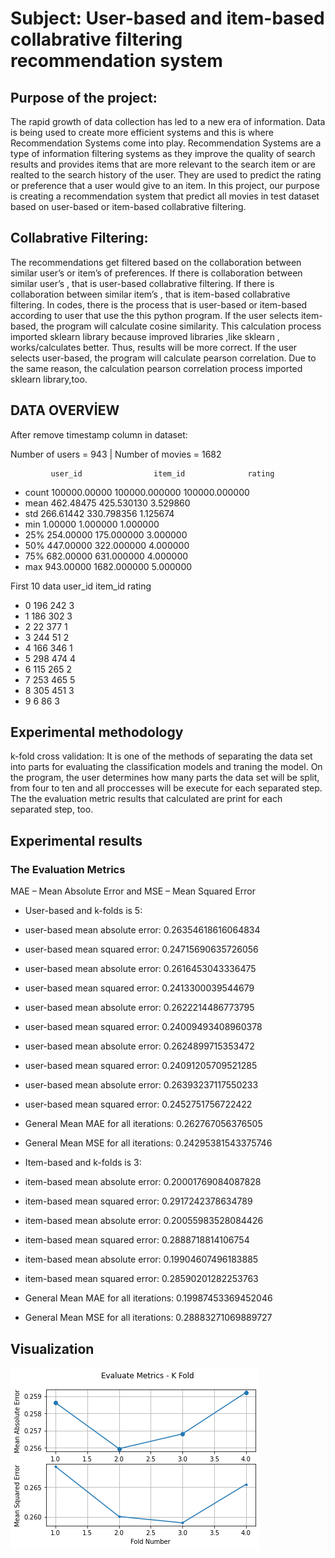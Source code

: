 # Subject: User-based and item-based collabrative filtering recommendation system


## Purpose of the project:
The rapid growth of data collection has led to a new era of information. Data is being used to create more efficient systems and this is where Recommendation Systems come into play. Recommendation Systems are a type of information filtering systems as they improve the quality of search results and provides items that are more relevant to the search item or are realted to the search history of the user. They are used to predict the rating or preference that a user would give to an item. In this project, our purpose is creating a recommendation system that predict all movies in test dataset based on user-based or item-based collabrative filtering.


## Collabrative Filtering:
The recommendations get filtered based on the collaboration between similar user’s or item’s of  preferences. If there is collaboration between similar user’s , that is user-based collabrative filtering. If there is collaboration between similar item’s , that is item-based collabrative filtering. 
In codes, there is the process that is user-based or item-based according to user that use the this python program. If the user selects item-based, the program will calculate cosine similarity. This calculation process imported sklearn library because improved libraries ,like sklearn , works/calculates better. Thus, results will be more correct. If the user selects user-based, the program will calculate pearson correlation. Due to the same reason, the calculation pearson correlation  process imported sklearn library,too. 



## DATA OVERVİEW
After remove timestamp column in dataset:

Number of users = 943 | Number of movies = 1682

           	 user_id        		item_id              rating
* count    100000.00000     100000.000000  	   100000.000000
* mean    462.48475            425.530130      	  3.529860
* std         266.61442    	     330.798356      	  1.125674
* min        1.00000     	     1.000000       	  1.000000
* 25%       254.00000  	     175.000000     	   3.000000
* 50%       447.00000	     322.000000     	   4.000000
* 75%       682.00000 	     631.000000      	  4.000000
* max       943.00000	     1682.000000    	    5.000000


First 10 data
     user_id      item_id    rating
* 0      196      	242        	3
* 1      186      	302        	3
* 2       22      	377        	1
* 3      244       	51        	2
* 4      166      	346        	1
* 5      298      	474        	4
* 6      115      	265        	2
* 7      253      	465        	5
* 8      305     	 451        	3
* 9        6       	86        	3

## Experimental methodology
k-fold cross validation: It is one of the methods of separating the data set into parts for evaluating the classification models and traning the model. 
On the program, the user determines how many parts the data set will be split, from four to ten and all proccesses will be execute for each separated step. 
The the evaluation metric results that calculated are print for each separated step, too.


## Experimental results 
### The Evaluation Metrics
MAE – Mean Absolute Error and MSE – Mean Squared Error 

* User-based and k-folds is 5:
* user-based mean absolute error:  0.26354618616064834
* user-based mean squared error: 0.24715690635726056

* user-based mean absolute error:  0.2616453043336475
* user-based mean squared error: 0.2413300039544679

* user-based mean absolute error:  0.2622214486773795
* user-based mean squared error: 0.24009493408960378

* user-based mean absolute error:  0.2624899715353472
* user-based mean squared error: 0.24091205709521285

* user-based mean absolute error:  0.26393237117550233
* user-based mean squared error: 0.2452751756722422
* General Mean MAE for all iterations:  0.262767056376505
* General Mean MSE for all iterations:  0.24295381543375746

* Item-based and k-folds is 3:
* item-based mean absolute error:  0.20001769084087828
* item-based mean squared error: 0.2917242378634789
* item-based mean absolute error:  0.20055983528084426
* item-based mean squared error: 0.2888718814106754
* item-based mean absolute error:  0.19904607496183885
* item-based mean squared error: 0.28590201282253763
* General Mean MAE for all iterations:  0.19987453369452046
* General Mean MSE for all iterations:  0.28883271069889727

## Visualization

![Graph](https://github.com/Mehmetzahitangi/Collabrative_filtering_Recom_Sys/blob/master/Figure%202021-01-04%20174747.png)

